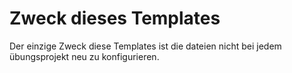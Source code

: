 # Zweck dieses Templates

Der einzige Zweck diese Templates ist die dateien nicht bei jedem übungsprojekt neu zu konfigurieren.
